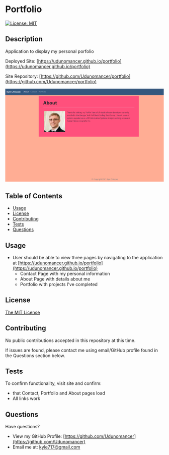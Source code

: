 # Portfolio

[![License: MIT](https://img.shields.io/badge/License-MIT-yellow.svg)](https://opensource.org/licenses/MIT)

## Description

Application to display my personal porfolio

Deployed Site: [https://udunomancer.github.io/portfolio](https://udunomancer.github.io/portfolio)

Site Repository: [https://github.com/Udunomancer/portfolio](https://github.com/Udunomancer/portfolio)

![Image](src/Assets/Images/portfolio-screenshot.png)

## Table of Contents
* [Usage](#usage)
* [License](#license)
* [Contributing](#contributing)
* [Tests](#tests)
* [Questions](#questions)

## <a name="usage"></a> Usage

* User should be able to view three pages by navigating to the application at [https://udunomancer.github.io/portfolio](https://udunomancer.github.io/portfolio)
    * Contact Page with my personal information
    * About Page with details about me
    * Portfolio with projects I've completed

## <a name="license"></a> License

[The MIT License](https://opensource.org/licenses/MIT)

## <a name="contributing"></a> Contributing

No public contributions accepted in this repository at this time.

If issues are found, please contact me using email/GitHub profile found in the Questions section below.

## <a name="tests"></a> Tests

To confirm functionality, visit site and confirm:
* that Contact, Portfolio and About pages load
* All links work

## <a name="questions"></a> Questions

Have questions?
* View my GitHub Profile: [https://github.com/Udunomancer](https://github.com/Udunomancer)
* Email me at: [kyle717@gmail.com](mailto:kyle717@gmail.com)